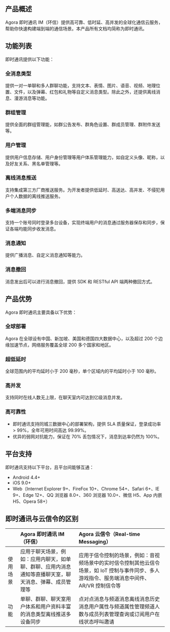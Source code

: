 ## 产品概述

Agora 即时通讯 IM（环信）提供高可靠、低时延、高并发的全球化通信云服务，帮助你快速构建端到端的通信场景。本产品所有文档均简称为即时通讯。

## 功能列表

即时通讯提供以下功能：

### 全消息类型

提供一对一单聊和多人群聊功能，支持文本、表情、图片、语音、视频、地理位置、文件，以及弹幕、红包和礼物等自定义消息类型。除此之外，还提供离线消息、漫游消息等功能。

### 群组管理

提供全面的群组管理能，如群公告发布、群角色设置、群成员管理、群附件发送等。

### 用户管理

提供用户信息存储、用户身份管理等用户体系管理能力，如自定义头像、昵称，以及好友关系、黑名单管理等。

### 离线消息推送

支持集成第三方厂商推送服务。为开发者提供低延时、高送达、高并发、不侵犯用户个人数据的离线推送服务。

### 多端消息同步

支持一个账号同时登录多台设备，实现终端用户的消息通过服务器保存和同步，保证各端均能同步收发消息。

### 消息通知

提供广播消息、自定义消息通知等能力。

### 消息撤回

消息发出后可以进行消息撤回，提供 SDK 和 RESTful API 端两种撤回方式。

## 产品优势

Agora 即时通讯主要具备以下优势：

### 全球部署

Agora 在全球设有中国、新加坡、美国和德国四大数据中心，以及超过 200 个边缘加速节点，网络服务覆盖全球 200 多个国家和地区。

### 超低延时

全球范围内的平均延时小于 200 毫秒，单个区域内的平均延时小于 100 毫秒。

### 高并发

支持同时在线人数无上限，在聊天室内可达到亿级消息并发。

### 高可靠性

- 即时通讯支持同城三数据中心的部署架构，提供 SLA 质量保证，登录成功率 > 99%，全年可用时间高达 99.99%。
- 优异的弱网对抗能力，保证在 70% 丢包情况下，消息到达率仍然为 100%。

## 平台支持

即时通讯支持以下平台，且平台间能够互通：

- Android 4.4+
- iOS 9.0+
- Web（Internet Explorer 9+、FireFox 10+、Chrome 54+、Safari 6+、IE 9+、Edge 12+、QQ 浏览器 8.0+、360 浏览器 10.0+、微信 H5、App 内嵌 H5、Opera 58+）

## 即时通讯与云信令的区别

|          | Agora 即时通讯 IM（环信）   | Agora 云信令（Real-time Messaging）                          |
| :------- | :----------------------------------------------------------- | :----------------------------------------------------------- |
| 使用场景 | 应用于聊天场景，例如：应用内聊天，如单聊、群聊、应用内消息通知等直播聊天室，聊天消息、弹幕、成员管理等 | 应用于信令控制的场景，例如：音视频场景中的实时信令控制其他云信令场景，如 IoT 控制与事件同步、多人游戏指令、服务端消息中间件、AR/VR 控制信令等 |
| 功能     | 单聊、群聊、聊天室用户体系和用户资料丰富的消息类型离线推送多设备同步 | 点对点消息与频道消息离线消息历史消息用户属性与频道属性管理频道人数与成员列表管理查询或订阅用户在线状态呼叫邀请 |